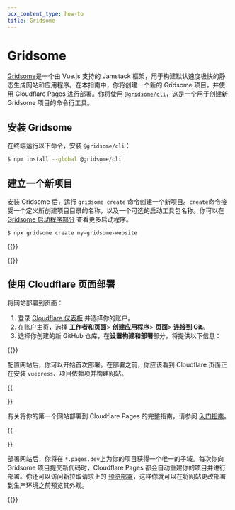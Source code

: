 ```yaml
---
pcx_content_type: how-to
title: Gridsome
---
```


# Gridsome

[Gridsome](https://gridsome.org)是一个由 Vue.js 支持的 Jamstack 框架，用于构建默认速度极快的静态生成网站和应用程序。在本指南中，你将创建一个新的 Gridsome 项目，并使用 Cloudflare Pages 进行部署。你将使用 [`@gridsome/cli`](https://github.com/gridsome/gridsome/tree/master/packages/cli)，这是一个用于创建新 Gridsome 项目的命令行工具。

## 安装 Gridsome

在终端运行以下命令，安装 `@gridsome/cli`：

```sh
$ npm install --global @gridsome/cli
```

## 建立一个新项目

安装 Gridsome 后，运行 `gridsome create` 命令创建一个新项目。`create`命令接受一个定义所创建项目目录的名称，以及一个可选的启动工具包名称。你可以在 [Gridsome 启动程序部分](https://gridsome.org/docs/starters/) 查看更多启动程序。

```sh
$ npx gridsome create my-gridsome-website
```

{{<render file="_tutorials-before-you-start.md">}}

{{<render file="/_framework-guides/_create-github-repository.md">}}

## 使用 Cloudflare 页面部署

将网站部署到页面：

1. 登录 [Cloudflare 仪表板](https://dash.cloudflare.com/) 并选择你的账户。
2. 在账户主页，选择 **工作者和页面**> **创建应用程序**> **页面**> **连接到 Git**。
3. 选择你创建的新 GitHub 仓库，在**设置构建和部署**部分，将提供以下信息：

{{<pages-build-preset framework="gridsome">}}

配置网站后，你可以开始首次部署。在部署之前，你应该看到 Cloudflare 页面正在安装 `vuepress`、项目依赖项并构建网站。

{{<Aside type="note">}}

有关将你的第一个网站部署到 Cloudflare Pages 的完整指南，请参阅 [入门指南](/pages/get-started/)。

{{</Aside>}}

部署网站后，你将在 `*.pages.dev`上为你的项目获得一个唯一的子域。每次你向 Gridsome 项目提交新代码时，Cloudflare Pages 都会自动重建你的项目并进行部署。你还可以访问新拉取请求上的 [预览部署](/pages/configuration/preview-deployments/)，这样你就可以在将网站更改部署到生产环境之前预览其外观。

{{<render file="/_framework-guides/_learn-more.md" withParameters="Gridsome">}}
